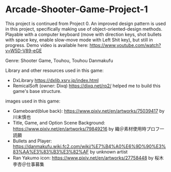 # Arcade-Shooter-Game-Project-1

This project is continued from Project 0. An improved design pattern is used in this project, specifically making use of object-oriented-design methods.
Playable with a computer keyboard (move with direction keys, shot bullets with space key, enable slow-move mode with Left Shit key), but still in progress.
Demo video is available here: https://www.youtube.com/watch?v=W5D-V89-eGE

Genre: Shooter Game, Touhou, Touhou Danmakufu

Library and other resources used in this game:
- DxLibrary https://dxlib.xsrv.jp/index.html
- RemicalSoft (owner: Dixq) https://dixq.net/rp2/ helped me to build this game's base structure.

images used in this game:
- Gameboard(blue back): https://www.pixiv.net/en/artworks/75039417 by 川末慎也
- Title, Game, and Option Scene Background: https://www.pixiv.net/en/artworks/79849216 by 織＠素材使用時プロフ一読願
- Bullets and Player: https://danmakufu.wiki.fc2.com/wiki/%E7%B4%A0%E6%9D%90%E3%83%AA%E3%83%B3%E3%82%AF by unknown artist
- Ran Yakumo icon: https://www.pixiv.net/en/artworks/27758448 by 桜木李杏＠仕事募集
